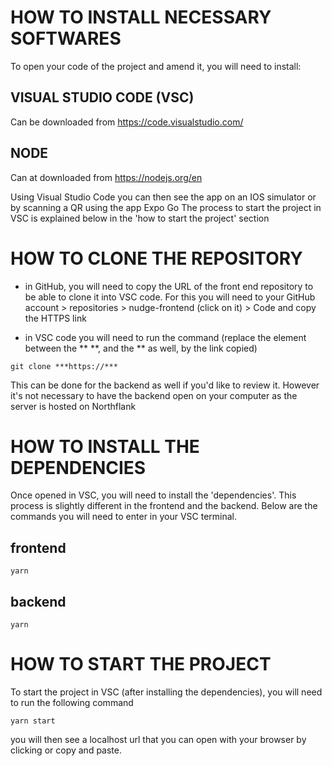 

# HOW TO INSTALL NECESSARY SOFTWARES

To open your code of the project and amend it, you will need to install:

## VISUAL STUDIO CODE (VSC)

Can be downloaded from https://code.visualstudio.com/

## NODE

Can at downloaded from https://nodejs.org/en

Using Visual Studio Code you can then see the app on an IOS simulator or by scanning a QR using the app Expo Go
The process to start the project in VSC is explained below in the 'how to start the project' section

# HOW TO CLONE THE REPOSITORY

- in GitHub, you will need to copy the URL of the front end repository to be able to clone it into VSC code.
  For this you will need to your GitHub account > repositories > nudge-frontend (click on it) > Code and copy the HTTPS link

- in VSC code you will need to run the command (replace the element between the \*\* \*\*, and the \*\* as well, by the link copied)

```
git clone ***https://***
```

This can be done for the backend as well if you'd like to review it. However it's not necessary to have the backend open on your computer as the server is hosted on Northflank

# HOW TO INSTALL THE DEPENDENCIES

Once opened in VSC, you will need to install the 'dependencies'. This process is slightly different in the frontend and the backend. Below are the commands you will need to enter in your VSC terminal.

## frontend

```
yarn
```

## backend

```
yarn 
```

# HOW TO START THE PROJECT

To start the project in VSC (after installing the dependencies), you will need to run the following command

```
yarn start
```

you will then see a localhost url that you can open with your browser by clicking or copy and paste.

